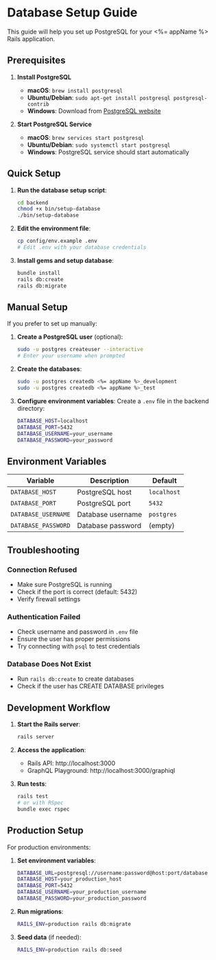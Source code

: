 # Database Setup Guide

This guide will help you set up PostgreSQL for your <%= appName %> Rails application.

## Prerequisites

1. **Install PostgreSQL**
   - **macOS**: `brew install postgresql`
   - **Ubuntu/Debian**: `sudo apt-get install postgresql postgresql-contrib`
   - **Windows**: Download from [PostgreSQL website](https://www.postgresql.org/download/windows/)

2. **Start PostgreSQL Service**
   - **macOS**: `brew services start postgresql`
   - **Ubuntu/Debian**: `sudo systemctl start postgresql`
   - **Windows**: PostgreSQL service should start automatically

## Quick Setup

1. **Run the database setup script**:
   ```bash
   cd backend
   chmod +x bin/setup-database
   ./bin/setup-database
   ```

2. **Edit the environment file**:
   ```bash
   cp config/env.example .env
   # Edit .env with your database credentials
   ```

3. **Install gems and setup database**:
   ```bash
   bundle install
   rails db:create
   rails db:migrate
   ```

## Manual Setup

If you prefer to set up manually:

1. **Create a PostgreSQL user** (optional):
   ```bash
   sudo -u postgres createuser --interactive
   # Enter your username when prompted
   ```

2. **Create the databases**:
   ```bash
   sudo -u postgres createdb <%= appName %>_development
   sudo -u postgres createdb <%= appName %>_test
   ```

3. **Configure environment variables**:
   Create a `.env` file in the backend directory:
   ```bash
   DATABASE_HOST=localhost
   DATABASE_PORT=5432
   DATABASE_USERNAME=your_username
   DATABASE_PASSWORD=your_password
   ```

## Environment Variables

| Variable | Description | Default |
|----------|-------------|---------|
| `DATABASE_HOST` | PostgreSQL host | `localhost` |
| `DATABASE_PORT` | PostgreSQL port | `5432` |
| `DATABASE_USERNAME` | Database username | `postgres` |
| `DATABASE_PASSWORD` | Database password | (empty) |

## Troubleshooting

### Connection Refused
- Make sure PostgreSQL is running
- Check if the port is correct (default: 5432)
- Verify firewall settings

### Authentication Failed
- Check username and password in `.env` file
- Ensure the user has proper permissions
- Try connecting with `psql` to test credentials

### Database Does Not Exist
- Run `rails db:create` to create databases
- Check if the user has CREATE DATABASE privileges

## Development Workflow

1. **Start the Rails server**:
   ```bash
   rails server
   ```

2. **Access the application**:
   - Rails API: http://localhost:3000
   - GraphQL Playground: http://localhost:3000/graphiql

3. **Run tests**:
   ```bash
   rails test
   # or with RSpec
   bundle exec rspec
   ```

## Production Setup

For production environments:

1. **Set environment variables**:
   ```bash
   DATABASE_URL=postgresql://username:password@host:port/database
   DATABASE_HOST=your_production_host
   DATABASE_PORT=5432
   DATABASE_USERNAME=your_production_username
   DATABASE_PASSWORD=your_production_password
   ```

2. **Run migrations**:
   ```bash
   RAILS_ENV=production rails db:migrate
   ```

3. **Seed data** (if needed):
   ```bash
   RAILS_ENV=production rails db:seed
   ```

